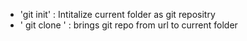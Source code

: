 - 'git init' : Intitalize current folder as git repositry
- ' git clone <URL> ' : brings git repo from url to current folder

